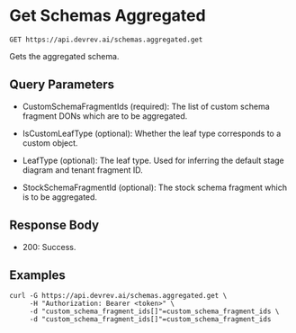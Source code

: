 # Get Schemas Aggregated

```http
GET https://api.devrev.ai/schemas.aggregated.get
```

Gets the aggregated schema.



## Query Parameters

- CustomSchemaFragmentIds (required): The list of custom schema fragment DONs which are to be aggregated.

- IsCustomLeafType (optional): Whether the leaf type corresponds to a custom object.
- LeafType (optional): The leaf type. Used for inferring the default stage diagram and
tenant fragment ID.

- StockSchemaFragmentId (optional): The stock schema fragment which is to be aggregated.

## Response Body

- 200: Success.

## Examples

```shell
curl -G https://api.devrev.ai/schemas.aggregated.get \
     -H "Authorization: Bearer <token>" \
     -d "custom_schema_fragment_ids[]"=custom_schema_fragment_ids \
     -d "custom_schema_fragment_ids[]"=custom_schema_fragment_ids
```
